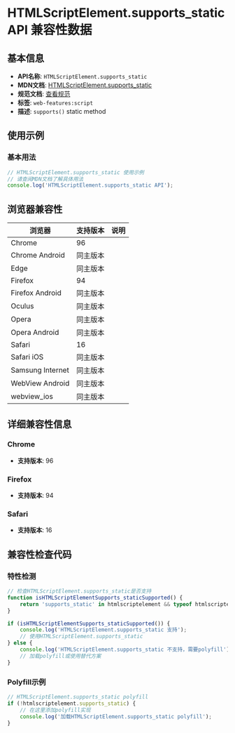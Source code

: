 # HTMLScriptElement.supports_static API 兼容性数据

## 基本信息

- **API名称**: `HTMLScriptElement.supports_static`
- **MDN文档**: [HTMLScriptElement.supports_static](https://developer.mozilla.org/docs/Web/API/HTMLScriptElement/supports_static)
- **规范文档**: [查看规范](https://html.spec.whatwg.org/multipage/scripting.html#dom-script-supports-dev)
- **标签**: `web-features:script`
- **描述**: `supports()` static method

## 使用示例

### 基本用法

```javascript
// HTMLScriptElement.supports_static 使用示例
// 请查阅MDN文档了解具体用法
console.log('HTMLScriptElement.supports_static API');
```

## 浏览器兼容性

| 浏览器 | 支持版本 | 说明 |
|--------|----------|------|
| Chrome | 96 |  |
| Chrome Android | 同主版本 |  |
| Edge | 同主版本 |  |
| Firefox | 94 |  |
| Firefox Android | 同主版本 |  |
| Oculus | 同主版本 |  |
| Opera | 同主版本 |  |
| Opera Android | 同主版本 |  |
| Safari | 16 |  |
| Safari iOS | 同主版本 |  |
| Samsung Internet | 同主版本 |  |
| WebView Android | 同主版本 |  |
| webview_ios | 同主版本 |  |

## 详细兼容性信息

### Chrome

- **支持版本**: 96

### Firefox

- **支持版本**: 94

### Safari

- **支持版本**: 16

## 兼容性检查代码

### 特性检测

```javascript
// 检查HTMLScriptElement.supports_static是否支持
function isHTMLScriptElementSupports_staticSupported() {
    return 'supports_static' in htmlscriptelement && typeof htmlscriptelement.supports_static === 'function';
}

if (isHTMLScriptElementSupports_staticSupported()) {
    console.log('HTMLScriptElement.supports_static 支持');
    // 使用HTMLScriptElement.supports_static
} else {
    console.log('HTMLScriptElement.supports_static 不支持，需要polyfill');
    // 加载polyfill或使用替代方案
}
```

### Polyfill示例

```javascript
// HTMLScriptElement.supports_static polyfill
if (!htmlscriptelement.supports_static) {
    // 在这里添加polyfill实现
    console.log('加载HTMLScriptElement.supports_static polyfill');
}
```

